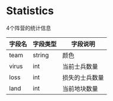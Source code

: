 # Statistics
4个阵营的统计信息


| 字段名 | 字段类型 | 字段说明 |
|-------|-------|-------|
| team  | string  | 颜色  |
| virus  | int  | 当前士兵数量  |
| loss  | int  | 损失的士兵数量  |
| land  | int  | 当前地块数量  |
